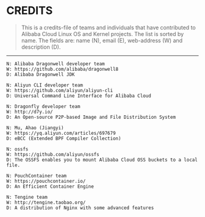 CREDITS
=======

> This is a credits-file of teams and individuals that have contributed
> to Alibaba Cloud Linux OS and Kernel projects.
> The list is sorted by name. The fields are: name (N), email (E),
> web-address (W) and description (D).

----------------------------

```
N: Alibaba Dragonwell developer team
W: https://github.com/alibaba/dragonwell8
D: Alibaba Dragonwell JDK
```

```
N: Aliyun CLI developer team
W: https://github.com/aliyun/aliyun-cli
D: Universal Command Line Interface for Alibaba Cloud
```

```
N: Dragonfly developer team
W: http://d7y.io/
D: An Open-source P2P-based Image and File Distribution System
```

```
N: Mu, Ahao (Jiangyi)
W: https://yq.aliyun.com/articles/697679
D: eBCC (Extended BPF Compiler Collection)
```

```
N: ossfs
W: https://github.com/aliyun/ossfs
D: The OSSFS enables you to mount Alibaba Cloud OSS buckets to a local file.
```

```
N: PouchContainer team
W: https://pouchcontainer.io/
D: An Efficient Container Engine
```

```
N: Tengine team
W: http://tengine.taobao.org/
D: A distribution of Nginx with some advanced features
```

